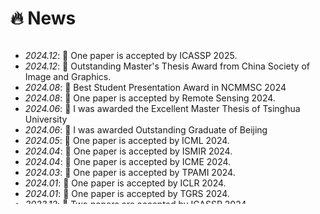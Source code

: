 # 🔥 News

<style>
  .scrollable {
    max-height: 260px; /* 设置最大高度 */
    overflow-y: scroll; /* 设置垂直滚动条 */
  }
</style>

<div class="scrollable">
  <ul>
  <li> <i>2024.12</i>: 🎲 One paper is accepted by ICASSP 2025. </li>
  <li> <i>2024.12</i>: 🎉 Outstanding Master's Thesis Award from China Society of Image and Graphics. </li>
  <li> <i>2024.08</i>: 🎉 Best Student Presentation Award in NCMMSC 2024 </li>
  <li> <i>2024.08</i>: 🎲 One paper is accepted by Remote Sensing 2024. </li>
  <li> <i>2024.06</i>: 🎉 I was awarded the Excellent Master Thesis of Tsinghua University </li>
  <li> <i>2024.06</i>: 🎉 I was awarded Outstanding Graduate of Beijing </li>
  <li> <i>2024.05</i>: 🧩 One paper is accepted by ICML 2024. </li>
  <li> <i>2024.04</i>: 🎲 One paper is accepted by ISMIR 2024. </li>
  <li> <i>2024.04</i>: 🎲 One paper is accepted by ICME 2024. </li>
  <li> <i>2024.03</i>: 🎲 One paper is accepted by TPAMI 2024. </li>
  <li> <i>2024.01</i>: 🎲 One paper is accepted by ICLR 2024. </li>
  <li> <i>2024.01</i>: 🎲 One paper is accepted by TGRS 2024. </li>
  <li> <i>2023.12</i>: 🧩 Two papers are accepted by ICASSP 2024. </li>
  <li> <i>2023.07</i>: 🎲 One paper is accepted by ECAI 2023 (Oral). </li>
  <li> <i>2023.05</i>: 🧩 Two papers are accepted by Interspeech 2023. </li>
  <li> <i>2023.05</i>: 🎉 We won the <b>first prize</b> 🥇 of the <a href="https://www.aicrowd.com/challenges/sound-demixing-challenge-2023/problems/cinematic-sound-demixing-track-cdx-23/leaderboards">Cinematic Sound Demixing Track 23</a> in the <b>Leaderboard A and B</b>. </li>
  <li> <i>2023.05</i>: 🎉 We won the <b>first prize</b> 🥇 of the ASC23 and Best Application Award. </li>
  <li> <i>2023.02</i>: 🧩 One paper is accepted by ICASSP 2023. </li>
  <li> <i>2023.01</i>: 🧩 One paper is accepted by ICLR 2023. </li>
  <li> <i>2022.06</i>: 🧩 One paper is accepted by Neural Computation. </li>
  <li> <i>2022.06</i>: 🎉 One paper is accepted by InterSpeech 2022.</li>
  <li> <i>2022.06</i>: 🎲 One paper is appeared by Arxiv.</li>
  <li> <i>2022.05</i>: 🧩 One paper to submit in Nature Machine Intelligence.</li>
  <li> <i>2022.03</i>: 🎉 We won the first prize 🥇 of the Global College Student Supercomputer Challenge (ASC22)</li>
  <li> <i>2022.03</i>: 🧩 One paper to submit in IEEE Transactions on Industrial Informatics.</li>
  <li> <i>2022.03</i>: 🧩🧩 Two paper to submit in Interspeech 2022.</li>
  <li> <i>2021.10</i>: 🎉 paper is accepted by NeurIPS 2021</li>
  <li> <i>2021.05</i>: 🎉 We won the <b>5%</b> of the [Global College Student Supercomputer Challenge (ASC20-21)](http://www.asc-events.net/ASC20-21/Finals.php) </li>
  <li> <i>2021.01</i>: 🎉 We won the <b>first prize</b> 🥇 of the [Global College Student Supercomputer Challenge (ASC20-21)](http://www.asc-events.net/ASC20-21/Finals.php) </li>
  <li> <i>2020.06</i>: 🎉 <b>Outstanding Bachelor Thesis Award</b>, Qinghai University of Computer Science and Technology ! </li>
  <li> <i>2020.06</i>: 🎉 <b>Outstanding Graduates</b>, Qinghai University of Computer Science and Technology ! </li>
  <li> <i>2020.04</i>: 🧩 One paper is accepted by IET image processing</li>
  <li> <i>2020.01</i>: 🏢 I am an algorithm intern at Moyin Technology <img src='http://dev.magic.moyincloud.com/static/img/logo.f062424.svg' style='width: 3.5em;'/>.</li>

  <li> <i>2019.11</i>: 🧩 One paper is accepted by ISPA2019</li>
  <li> <i>2019.11</i>: 🎉 We won the <b>first prize</b> 🥇 of the first "Ganqingning" Innovation and Entrepreneurship Competition ! </li>
  <li> <i>2019.11</i>: 🎉 I won the <b>National Scholarship</b>, Ministry of Education, China ! </li>
  <li> <i>2019.05</i>: 🎉 We won the <b>second prize</b> 🥈 in the Natural Academic Paper category of the National College Student Challenge Cup Qinghai Provincial Trial ! </li>
  <li> <i>2019.05</i>: 🎉 We won the <b>first prize</b> 🥇 in the Qinghai Division of the 6th National Youth Science Innovation Experiment and Work Competition ! </li>
  <li> <i>2019.05</i>: 🎉 One paper is accepted by ICDIP2019</li>
  <li> <i>2019.04</i>: 🧩 I won the <b>second prize</b> 🥈 at the provincial level in the Blue Bridge Cup Java Group A! </li>
  <li> <i>2018.12</i>: 🎉 We won the <b>first prize</b> 🥇 of natural academic paper in the first "Principals Cup" Innovation and Entrepreneurship Competition in Qinghai Province ! </li>
  </ul>
</div>
